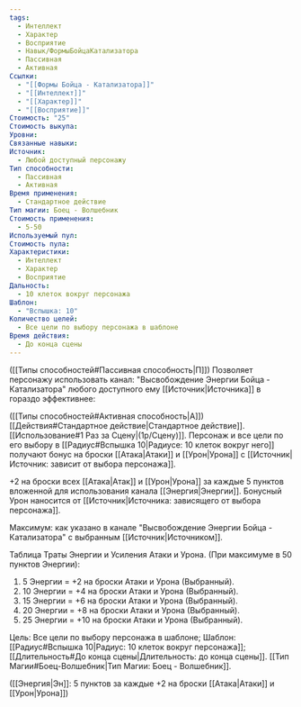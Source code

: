 ```yaml
---
tags:
  - Интеллект
  - Характер
  - Восприятие
  - Навык/ФормыБойцаКатализатора
  - Пассивная
  - Активная
Ссылки:
  - "[[Формы Бойца - Катализатора]]"
  - "[[Интеллект]]"
  - "[[Характер]]"
  - "[[Восприятие]]"
Стоимость: "25"
Стоимость выкупа: 
Уровни: 
Связанные навыки: 
Источник:
  - Любой доступный персонажу
Тип способности:
  - Пассивная
  - Активная
Время применения:
  - Стандартное действие
Тип магии: Боец - Волшебник
Стоимость применения:
  - 5-50
Используемый пул: 
Стоимость пула: 
Характеристики:
  - Интеллект
  - Характер
  - Восприятие
Дальность:
  - 10 клеток вокруг персонажа
Шаблон:
  - "Вспышка: 10"
Количество целей:
  - Все цели по выбору персонажа в шаблоне
Время действия:
  - До конца сцены
---
```

([[Типы способностей#Пассивная способность|П]]) Позволяет персонажу использовать канал: "Высвобождение Энергии Бойца - Катализатора" любого доступного ему [[Источник|Источника]] в гораздо эффективнее: 

([[Типы способностей#Активная способность|А]]) [[Действия#Стандартное действие|Стандартное действие]]. [[Использование#1 Раз за Сцену|(1р/Сцену)]]. Персонаж и все цели по его выбору в [[Радиус#Вспышка 10|Радиусе: 10 клеток вокруг него]] получают бонус на броски [[Атака|Атаки]] и [[Урон|Урона]] с [[Источник|Источник: зависит от выбора персонажа]].

+2 на броски всех [[Атака|Атак]] и [[Урон|Урона]] за каждые 5 пунктов вложенной для использования канала [[Энергия|Энергии]]. Бонусный Урон наносится от [[Источник|Источника: зависящего от выбора персонажа]].
 

Максимум: как указано в канале "Высвобождение Энергии Бойца - Катализатора" с выбранным [[Источник|Источником]]. 

Таблица Траты Энергии и Усиления Атаки и Урона.
(При максимуме в 50 пунктов Энергии):

1. 5 Энергии = +2 на броски Атаки и Урона (Выбранный).
2. 10 Энергии = +4 на броски Атаки и Урона (Выбранный).
3. 15 Энергии = +6 на броски Атаки и Урона (Выбранный). 
4. 20 Энергии = +8 на броски Атаки и Урона (Выбранный).
5. 25 Энергии = +10 на броски Атаки и Урона (Выбранный). 

Цель: Все цели по выбору персонажа в шаблоне; Шаблон: [[Радиус#Вспышка 10|Радиус: 10 клеток вокруг персонажа]]; [[Длительность#До конца сцены|Длительность: до конца сцены]]. [[Тип Магии#Боец-Волшебник|Тип Магии: Боец - Волшебник]].

([[Энергия|Эн]]: 5 пунктов за каждые +2 на броски [[Атака|Атаки]] и [[Урон|Урона]])
